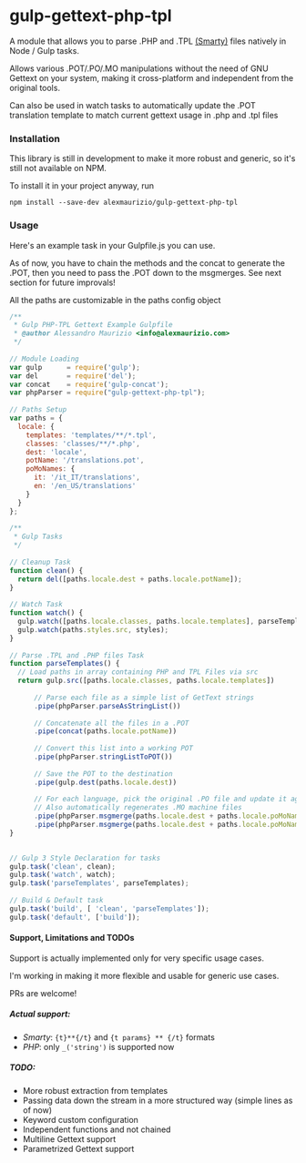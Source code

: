 # gulp-gettext-php-tpl

A module that allows you to parse .PHP and .TPL [(Smarty)](https://github.com/smarty-php/smarty) files natively in Node / Gulp tasks.

Allows various .POT/.PO/.MO manipulations without the need of GNU Gettext on your system, making it cross-platform and independent from the original tools. 

Can also be used in watch tasks to automatically update the .POT translation template to match current gettext usage in .php and .tpl files

### Installation
This library is still in development to make it more robust and generic, so it's still not available on NPM.

To install it in your project anyway, run
```
npm install --save-dev alexmaurizio/gulp-gettext-php-tpl
```

### Usage
Here's an example task in your Gulpfile.js you can use.

As of now, you have to chain the methods and the concat to generate the .POT, then you need to pass the .POT down to the msgmerges. See next section for future improvals!

All the paths are customizable in the paths config object

```javascript
/**
 * Gulp PHP-TPL Gettext Example Gulpfile
 * @author Alessandro Maurizio <info@alexmaurizio.com>
 */
 
// Module Loading
var gulp      = require('gulp');
var del       = require('del');
var concat    = require('gulp-concat');
var phpParser = require("gulp-gettext-php-tpl");
 
// Paths Setup
var paths = {
  locale: {
    templates: 'templates/**/*.tpl',
    classes: 'classes/**/*.php',
    dest: 'locale',
    potName: '/translations.pot',
    poMoNames: {
      it: '/it_IT/translations',
      en: '/en_US/translations'
    }
  }
};
 
/**
 * Gulp Tasks
 */
 
// Cleanup Task
function clean() {
  return del([paths.locale.dest + paths.locale.potName]);
}
 
// Watch Task
function watch() {
  gulp.watch([paths.locale.classes, paths.locale.templates], parseTemplates);
  gulp.watch(paths.styles.src, styles);
}
 
// Parse .TPL and .PHP files Task
function parseTemplates() {
  // Load paths in array containing PHP and TPL Files via src
  return gulp.src([paths.locale.classes, paths.locale.templates])
  
      // Parse each file as a simple list of GetText strings
      .pipe(phpParser.parseAsStringList())
      
      // Concatenate all the files in a .POT
      .pipe(concat(paths.locale.potName))
      
      // Convert this list into a working POT
      .pipe(phpParser.stringListToPOT())
      
      // Save the POT to the destination
      .pipe(gulp.dest(paths.locale.dest))
      
      // For each language, pick the original .PO file and update it against the POT
      // Also automatically regenerates .MO machine files
      .pipe(phpParser.msgmerge(paths.locale.dest + paths.locale.poMoNames.it))
      .pipe(phpParser.msgmerge(paths.locale.dest + paths.locale.poMoNames.en));
}

 
// Gulp 3 Style Declaration for tasks
gulp.task('clean', clean);
gulp.task('watch', watch);
gulp.task('parseTemplates', parseTemplates);
 
// Build & Default task
gulp.task('build', [ 'clean', 'parseTemplates']);
gulp.task('default', ['build']); 
```

#### Support, Limitations and TODOs
Support is actually implemented only for very specific usage cases.

I'm working in making it more flexible and usable for generic use cases.

PRs are welcome!

##### Actual support:
- *Smarty*: `{t}**{/t}` and `{t params} ** {/t}` formats
- *PHP*: only `_('string')` is supported now

##### TODO:
- More robust extraction from templates
- Passing data down the stream in a more structured way (simple lines as of now)
- Keyword custom configuration
- Independent functions and not chained
- Multiline Gettext support
- Parametrized Gettext support